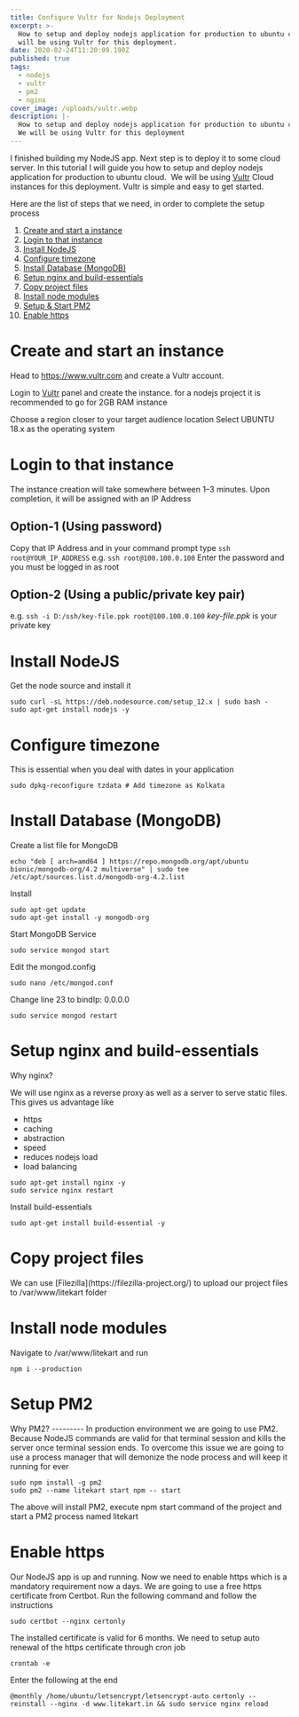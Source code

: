 ```yaml
---
title: Configure Vultr for Nodejs Deployment
excerpt: >-
  How to setup and deploy nodejs application for production to ubuntu cloud. We
  will be using Vultr for this deployment.
date: 2020-02-24T11:20:09.190Z
published: true
tags:
  - nodejs
  - vultr
  - pm2
  - nginx
cover_image: /uploads/vultr.webp
description: |-
  How to setup and deploy nodejs application for production to ubuntu cloud.
  We will be using Vultr for this deployment
---
```

I finished building my NodeJS app. Next step is to deploy it to some cloud server.
In this tutorial I will guide you how to setup and deploy nodejs application for production to ubuntu cloud. 
We will be using [Vultr](https://www.vultr.com/?ref=8404231-6G) Cloud instances for this deployment. Vultr is simple and easy to get started.

Here are the list of steps that we need, in order to complete the setup process

1. <a href="#create">Create and start a instance</a>
2. <a href="#login">Login to that instance</a>
3. <a href="#install">Install NodeJS</a>
4. <a href="#configure">Configure timezone</a>
5. <a href="#database">Install Database (MongoDB)</a>
6. <a href="#nginx">Setup nginx and build-essentials</a>
7. <a href="#copy">Copy project files</a>
8. <a href="#modules">Install node modules</a>
9. <a href="#pm2">Setup & Start PM2</a>
10. <a href="#https">Enable https</a>

<h1 id="create"> Create and start an instance </h1>
Head to <a href="https://www.vultr.com/?ref=8404231-6G">https://www.vultr.com</a> and create a Vultr account.

Login to <a href="https://www.vultr.com/?ref=8404231-6G">Vultr</a> panel and create the instance. for a nodejs project it is recommended to go for 2GB RAM instance

Choose a region closer to your target audience location
Select UBUNTU 18.x as the operating system

<h1 id="login"> Login to that instance </h1>
The instance creation will take somewhere between 1–3 minutes. Upon completion, it will be assigned with an IP Address

Option-1 (Using password)
---------
Copy that IP Address and in your command prompt type `ssh root@YOUR_IP_ADDRESS`
e.g. `ssh root@100.100.0.100`
Enter the password and you must be logged in as root

Option-2 (Using a public/private key pair)
---------
e.g. `ssh -i D:/ssh/key-file.ppk root@100.100.0.100`
<em>key-file.ppk</em> is your private key

<h1 id="install"> Install NodeJS</h1>
Get the node source and install it

```
sudo curl -sL https://deb.nodesource.com/setup_12.x | sudo bash -
sudo apt-get install nodejs -y
```

<h1 id="configure"> Configure timezone</h1>
This is essential when you deal with dates in your application

```
sudo dpkg-reconfigure tzdata # Add timezone as Kolkata
```

<h1 id="database"> Install Database (MongoDB) </h1>
Create a list file for MongoDB

```
echo "deb [ arch=amd64 ] https://repo.mongodb.org/apt/ubuntu bionic/mongodb-org/4.2 multiverse" | sudo tee /etc/apt/sources.list.d/mongodb-org-4.2.list
```

Install

```
sudo apt-get update
sudo apt-get install -y mongodb-org
```

Start MongoDB Service

```
sudo service mongod start
```

Edit the mongod.config

```
sudo nano /etc/mongod.conf
```

Change line 23 to bindIp: 0.0.0.0

```
sudo service mongod restart
```

<h1 id="nginx">  Setup nginx and build-essentials </h1>
Why nginx?

We will use nginx as a reverse proxy as well as a server to serve static files. This gives us advantage like 
- https
- caching
- abstraction
- speed
- reduces nodejs load
- load balancing

```
sudo apt-get install nginx -y
sudo service nginx restart
```

Install build-essentials
```
sudo apt-get install build-essential -y
```

<h1 id="copy">  Copy project files </h1>
We can use [Filezilla](https://filezilla-project.org/) to upload our project files to /var/www/litekart folder

<h1 id="modules">  Install node modules </h1>

Navigate to /var/www/litekart and run

```
npm i --production
```

<h1 id="pm2">  Setup PM2 </h1>
Why PM2?
---------
In production environment we are going to use PM2. Because NodeJS commands are valid for that terminal session and kills the server once terminal session ends. To overcome this issue we are going to use a process manager that will demonize the node process and will keep it running for ever

```
sudo npm install -g pm2
sudo pm2 --name litekart start npm -- start
```

The above will install PM2, execute npm start command of the project and start a PM2 process named litekart

<h1 id="https">  Enable https </h1>
Our NodeJS app is up and running. Now we need to enable https which is a mandatory requirement now a days. We are going to use a free https certificate from Certbot. Run the following command and follow the instructions

```
sudo certbot --nginx certonly
```

The installed certificate is valid for 6 months. We need to setup auto renewal of the https certificate through cron job
```
crontab -e
```

Enter the following at the end
```
@monthly /home/ubuntu/letsencrypt/letsencrypt-auto certonly --reinstall --nginx -d www.litekart.in && sudo service nginx reload
```
